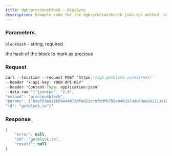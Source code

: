 ```yaml
---
title: dgb:preciousblock - DigiByte
description: Example code for the dgb:preciousblock json-rpc method. Сomplete guide on how to use dgb:preciousblock json-rpc in GetBlock.io Web3 documentation.
---
```


### Parameters


`blockhash` - string, required

the hash of the block to mark as precious

### Request

``` java
curl --location --request POST 'https://dgb.getblock.io/mainnet/' 
--header 'x-api-key: YOUR-API-KEY' 
--header 'Content-Type: application/json' 
--data-raw '{"jsonrpc": "2.0",
"method": "preciousblock",
"params": ["8aef53e812659444b72dfa021ccbfddfb795e04889788c8dee802113e186acf3"],
"id": "getblock.io"}'
```

###  Response

``` java
{
    "error": null,
    "id": "getblock.io",
    "result": null
}
```

